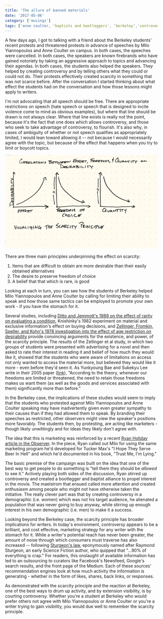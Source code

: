 ```yaml
---
title: 'The allure of banned materials'
date: '2017-05-06'
category: ['musings']
tags: ['anne coulter, 'baptists and bootleggers', 'berkeley','controversy','marketing','milo yiannopoulos','raymond sturgeon']
---
```

A few days ago, I got to talking with a friend about the Berkeley students' recent protests and threatened protests in advance of speeches by Milo Yiannopoulos and Anne Coulter on campus. In both cases, the speeches were cancelled. In both cases, the speakers are known firebrands who have gained notoriety by taking an aggressive approach to topics and advancing their agendas. In both cases, the students also helped the speakers. They helped by creating controversy and by telling others what they could or could not do. Their protests effectively created scarcity in something that was not scarce before. After the conversation I started thinking about what effect the students had on the conversation and how those lessons might apply to writers.

I'm not advocating that all speech should be free. There are appropriate restrictions on speech (hate speech or speech that is designed to incite violence come to mind as obvious examples), but where that line should be drawn is not always clear. Where that line exists is really not the point, because it's the fact that one does which allows controversy, and those who seek to take advantage of controversy, to flourish. It's also why, in cases of ambiguity of whether or not speech qualifies as appropriately limited, I would lean toward allowing it -- not because I would necessarily agree with the topic, but because of the effect that happens when you try to limit or boycott topics.

![](./correlation.png)

There are three main principles underpinning the effect on scarcity:
1. Items that are difficult to obtain are more desirable than their easily obtained alternatives 
2. The desire to preserve freedom of choice 
3. A belief that that which is rare, is good

Looking at each in turn, you can see how the students of Berkeley helped Milo Yiannopoulos and Anne Coulter by calling for limiting their ability to speak and how those same tactics can be employed to promote your own work - if you have the stomach for it.

Several studies, including [Ditto and Jemmott's 1989 on the effect of rarity on evaluating a condition](https://www.ncbi.nlm.nih.gov/pubmed/2754601), Knishinky's 1982 experiment on material and exclusive information's effect on buying decisions, and [Zellinger, Fromkin, Speller, and Kohn's 1978 investigation into the effect of age restriction on desirability](http://psycnet.apa.org/journals/apl/60/1/94/) provide convincing arguments for the existence, and power, of the scarcity principle. The results of the Zellinger et al study, in which two groups of students were presented with advertising for a novel and then asked to rate their interest in reading it and belief of how much they would like it, showed that the students who were aware of limitations on access not only wanted to access the material more, but believed they would like it more - even before they'd seen it. As Yunkyoung Bae and Sukekyu Lee write in their 2005 paper ([link](http://acrwebsite.org/volumes/11905/volumes/ap06/AP-06)), "According to the theory, whenever our freedoms are limited or threatened, the need to retain those freedoms makes us want them (as well as the goods and services associated with them) significantly more than before."

In the Berkeley case, the implications of these studies would seem to imply that the students who protested against Milo Yiannopoulos and Anne Coulter speaking may have inadvertently given even greater sympathy to their causes than if they had allowed them to speak. By branding their speeches as restricted, other observers might view the speaker's positions more favorably. The students then, by protesting, are acting like marketers - though likely unwittingly and for ideas they likely don't agree with.

The idea that this is marketing was reinforced by a recent [Ryan Holiday article in the Observer](http://observer.com/2017/02/i-helped-create-the-milo-trolling-playbook-you-should-stop-playing-right-into-it/). In the piece, Ryan called out Milo for using the same marketing program he'd developed for Tucker Max's "I Hope They Serve Beer In Hell" and which he'd documented in his book, "Trust Me, I'm Lying."

The basic premise of the campaign was built on the idea that one of the best way to get people to do something is "tell them they should be *allowed* to see it." Actively playing both sides of the discussion, Ryan stirred up controversy and created a bootlegger and baptist alliance to propel interest in the movie. The maelstrom that ensued called more attention and created enthusiasm among people who might not have otherwise taken the initiative. The really clever part was that by creating controversy in a demographic (i.e. women) which was not his target audience, he alienated a population that was never going to buy anyway, while stirring up enough interest in his own demographic (i.e. men) to make it a success.

Looking beyond the Berkeley case, the scarcity principle has broader implications for writers. In today's environment, controversy appears to be a brilliant, and cost effective, marketing strategy for any writer with the stomach for it. While a writer's potential reach has never been greater, the amount of noise through which consumers must traverse has also increased -- following [Sturgeon's law](http://catb.org/jargon/html/S/Sturgeons-Law.html), eponymously named after Raymond Sturgeon, an early Science Fiction author, who quipped that "...90% of everything is crap." For readers, this onslaught of available information has led to an outsourcing to curators like Facebook's Newsfeed, Google's search results, and the front page of the Medium. Each of these sources' recommendation engines look at how much activity the information is generating - whether in the form of likes, shares, back links, or responses.

As demonstrated with the scarcity principle and the reaction at Berkeley, one of the best ways to drum up activity, and by extension visibility, is by courting controversy. Whether you're a student at Berkeley who would prefer others not agree with Milo Yiannopoulos or Anne Coulter or you're a writer trying to gain visibility, you would due well to remember the scarcity principle.